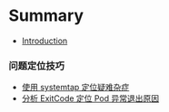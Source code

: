 # Summary

- [Introduction](README.md)

### 问题定位技巧

- [使用 systemtap 定位疑难杂症](debug/systemtap.md)
- [分析 ExitCode 定位 Pod 异常退出原因](debug/analysis-exitcode.md)